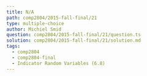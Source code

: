 ```yaml
---
title: N/A
path: comp2804/2015-fall-final/21
type: multiple-choice
author: Michiel Smid
question: comp2804/2015-fall-final/21/question.ts
solution: comp2804/2015-fall-final/21/solution.md
tags:
  - comp2804
  - comp2804-final
  - Indicator Random Variables (6.8)
---
```

